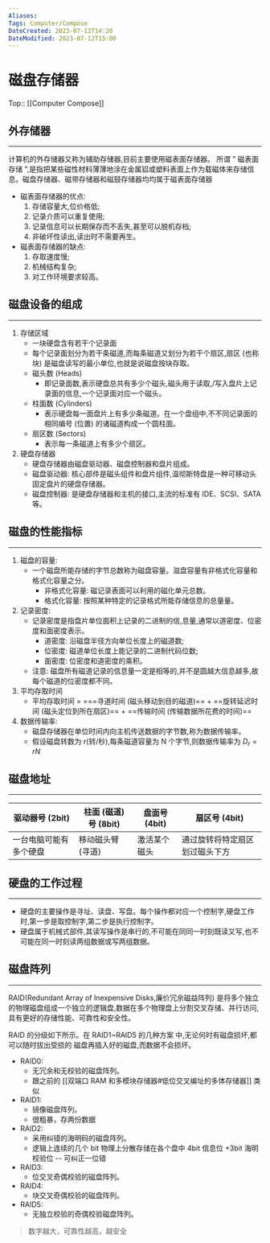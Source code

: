 ```yaml
---
Aliases: 
Tags: Computer/Compose 
DateCreated: 2023-07-12T14:20
DateModified: 2023-07-12T15:00
---
```

# 磁盘存储器
Top:: [[Computer Compose]]

## 外存储器
---
计算机的外存储器又称为辅助存储器,目前主要使用磁表面存储器。
所谓 " 磁表面存储 ",是指把某些磁性材料薄薄地涂在金属铝或塑料表面上作为载磁体来存储信息。磁盘存储器、磁带存储器和磁鼓存储器均均属于磁表面存储器

- 磁表面存储器的优点:
	1. 存储容量大,位价格低;
	2. 记录介质可以重复使用;
	3. 记录信息可以长期保存而不丢失,甚至可以脱机存档;
	4. 非破坏性读出,读出时不需要再生。
- 磁表面存储器的缺点:
	1. 存取速度慢;
	2. 机械结构复杂;
	3. 对工作环境要求较高。

## 磁盘设备的组成
---
1. 存储区域
	- 一块硬盘含有若干个记录面
	- 每个记录面划分为若干条磁道,而每条磁道又划分为若干个扇区,扇区 (也称块) 是磁盘读写的最小单位,也就是说磁盘按块存取。
	- 磁头数 (Heads)
		- 即记录面数,表示硬盘总共有多少个磁头,磁头用于读取,/写入盘片上记录面的信息,一个记录面对应一个磁头。
	- 柱面数 (Cylinders)
		- 表示硬盘每一面盘片上有多少条磁道。在一个盘组中,不不同记录面的相同编号 (位置) 的诸磁道构成一个圆柱面。
	- 扇区数 (Sectors)
		- 表示每一条磁道上有多少个扇区。
2. 硬盘存储器
	- 硬盘存储器由磁盘驱动器、磁盘控制器和盘片组成。
	- 磁盘驱动器: 核心部件是磁头组件和盘片组件,温彻斯特盘是一种可移动头固定盘片的硬盘存储器。
	- 磁盘控制器: 是硬盘存储器和主机的接口,主流的标准有 IDE、SCSI、SATA 等。

## 磁盘的性能指标
---
1. 磁盘的容量:
	 - 一个磁盘所能存储的字节总数称为磁盘容量。滋盘容量有非格式化容量和格式化容量之分。
		 - 非格式化容量: 磁记录表面可以利用的磁化单元总数。
		 - 格式化容量: 按照某种特定的记录格式所能存储信息的总量量。
2. 记录密度:
	- 记录密度是指盘片单位面积上记录的二进制的信,息量,通常以道密度、位密度和面密度表示。
		- 道密度: 沿磁盘半径方向单位长度上的磁道数;
		- 位密度: 磁道单位长度上能记录的二进制代码位数;
		- 面密度: 位密度和道密度的乘积。
	- 注意: 磁盘所有磁道记录的信息量一定是相等的,并不是圆越大信息越多,故每个磁道的位密度都不同。
3. 平均存取时间
	- 平均存取时间 =
	  ===寻道时间 (磁头移动到目的磁道)== +
	  ==旋转延迟时间 (磁头定位到所在扇区)== +
	  ==传输时间 (传输数据所花费的时间)==
4. 数据传输率:
	- 磁盘存储器在单位时间内向主机传送数据的字节数,称为数据传输率。
	- 假设磁盘转数为 r(转/秒),每条磁道容量为 N 个字节,则数据传输率为 $D_{r}=rN$

## 磁盘地址
---

| 驱动器号 (2bit)               | 柱面 (磁道) 号 (8bit)   | 盘面号 (4bit) | 扇区号 (4bit) |
| ---------------------- | ---------------- | ------ | ------ |
| 一台电脑可能有多个硬盘 | 移动磁头臂 (寻道) | 激活某个磁头       |       通过旋转将特定扇区划过磁头下方 |

## 硬盘的工作过程
---
- 硬盘的主要操作是寻址、读盘、写盘。每个操作都对应一个控制字,硬盘工作时,第一步是取控制字,第二步是执行控制字。
- 硬盘属于机械式部件,其读写操作是串行的,不可能在同同一时刻既读又写,也不可能在同一时刻读两组数据或写两组数据。

## 磁盘阵列
---
RAID(Redundant Array of Inexpensive Disks,廉价冗余磁益阵列) 是将多个独立的物理磁盘组成一个独立的逻辑盘,数据在多个物理盘上分割交叉存储、并行访问,具有更好的存储性能、可靠性和安全性。

RAID 的分级如下所示。在 RAID1~RAID5 的几种方案
中,无论何时有磁盘损坏,都可以随时拔出受损的
磁盘再插入好的磁盘,而数据不会损坏。

- RAID0:
	- 无冗余和无校验的磁盘阵列。
	- 跟之前的 [[双端口 RAM 和多模块存储器#低位交叉编址的多体存储器]] 类似
- RAID1:
	- 镜像磁盘阵列。
	- 很粗暴，存两份数据
- RAID2:
	- 采用纠错的海明码的磁盘阵列。
	- 逻辑上连续的几个 bit 物理上分散存储在各个盘中 4bit 信息位 +3bit 海明校验位 -- 可纠正一位错
- RAID3:
	- 位交叉奇偶校验的磁盘阵列。
- RAID4:
	- 块交叉奇偶校验的磁盘阵列。
- RAID5:
	- 无独立校验的奇偶校验磁盘阵列。

> 数字越大，可靠性越高，越安全
